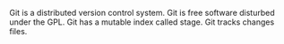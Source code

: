 Git is a distributed version control system.
Git is free software disturbed under the GPL.
Git has a mutable index called stage.
Git tracks changes files.